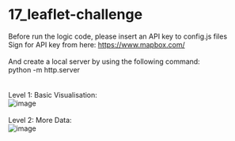 # 17_leaflet-challenge

Before run the logic code, please insert an API key to config.js files
\
Sign for API key from here: https://www.mapbox.com/
\
\
And create a local server by using the following command:
\
python -m http.server
\
\
\
Level 1: Basic Visualisation:
\
![image](https://user-images.githubusercontent.com/87762636/144708668-dc74dd44-376a-4766-91a2-845b8c2a957b.png)
\
\
Level 2: More Data:
\
![image](https://user-images.githubusercontent.com/87762636/144708740-98d71bf4-d182-4068-bfce-1ccbdfb475d2.png)

